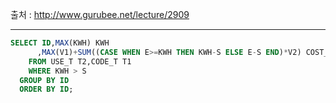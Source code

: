 출처 : http://www.gurubee.net/lecture/2909

----

```sql
SELECT ID,MAX(KWH) KWH
      ,MAX(V1)+SUM((CASE WHEN E>=KWH THEN KWH-S ELSE E-S END)*V2) COST_SUM
    FROM USE_T T2,CODE_T T1
    WHERE KWH > S
  GROUP BY ID
  ORDER BY ID;
```

